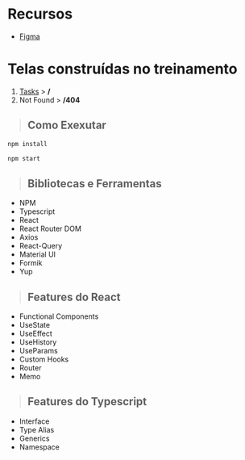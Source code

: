 # Recursos
* [Figma](https://www.figma.com/file/OzU9oBLromBcixKxWFeBbg/TaskOrganizer?node-id=0-1&t=2lCacaZQBN3NtdJp-0)

# Telas construídas no treinamento

1. [Tasks](./requirements/tasks.md) >  **/**
2. Not Found > **/404**

> ## Como Exexutar
```sh
npm install
```

```sh
npm start
```



> ## Bibliotecas e Ferramentas
* NPM
* Typescript
* React
* React Router DOM
* Axios
* React-Query
* Material UI
* Formik
* Yup


> ## Features do React
* Functional Components
* UseState
* UseEffect
* UseHistory
* UseParams
* Custom Hooks
* Router
* Memo


> ## Features do Typescript
* Interface
* Type Alias
* Generics
* Namespace
